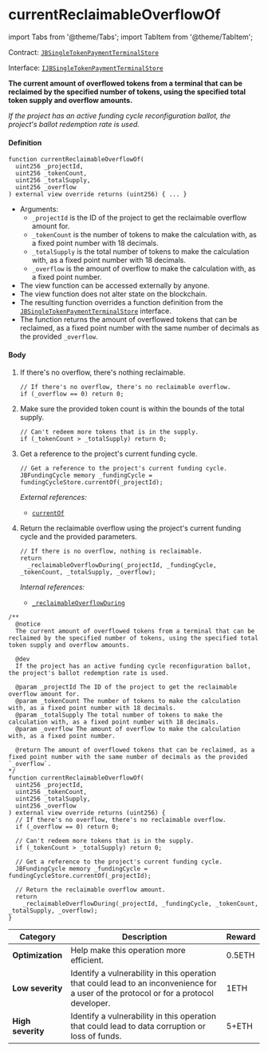 # currentReclaimableOverflowOf

import Tabs from '@theme/Tabs';
import TabItem from '@theme/TabItem';

Contract: [`JBSingleTokenPaymentTerminalStore`](/dev/api/v3/contracts/jbsingletokenpaymentterminalstore/README.md)​‌

Interface: [`IJBSingleTokenPaymentTerminalStore`](/dev/api/v3/interfaces/ijbsingletokenpaymentterminalstore.md)

<Tabs>
<TabItem value="Step by step" label="Step by step">

**The current amount of overflowed tokens from a terminal that can be reclaimed by the specified number of tokens, using the specified total token supply and overflow amounts.**

_If the project has an active funding cycle reconfiguration ballot, the project's ballot redemption rate is used._

#### Definition

```
function currentReclaimableOverflowOf(
  uint256 _projectId,
  uint256 _tokenCount,
  uint256 _totalSupply,
  uint256 _overflow
) external view override returns (uint256) { ... }
```

* Arguments:
  * `_projectId` is the ID of the project to get the reclaimable overflow amount for.
  * `_tokenCount` is the number of tokens to make the calculation with, as a fixed point number with 18 decimals.
  * `_totalSupply` is the total number of tokens to make the calculation with, as a fixed point number with 18 decimals.
  * `_overflow` is the amount of overflow to make the calculation with, as a fixed point number.
* The view function can be accessed externally by anyone.
* The view function does not alter state on the blockchain.
* The resulting function overrides a function definition from the [`JBSingleTokenPaymentTerminalStore`](/dev/api/v3/interfaces/ijbsingletokenpaymentterminalstore.md) interface.
* The function returns the amount of overflowed tokens that can be reclaimed, as a fixed point number with the same number of decimals as the provided `_overflow`.

#### Body

1.  If there's no overflow, there's nothing reclaimable.

    ```
    // If there's no overflow, there's no reclaimable overflow.
    if (_overflow == 0) return 0;
    ```

2.  Make sure the provided token count is within the bounds of the total supply.

    ```
    // Can't redeem more tokens that is in the supply.
    if (_tokenCount > _totalSupply) return 0;
    ```

3.  Get a reference to the project's current funding cycle.
    
    ```
    // Get a reference to the project's current funding cycle.
    JBFundingCycle memory _fundingCycle = fundingCycleStore.currentOf(_projectId);
    ```

    _External references:_

    * [`currentOf`](/dev/api/v3/contracts/jbfundingcyclestore/read/currentof.md)

4.  Return the reclaimable overflow using the project's current funding cycle and the provided parameters. 

    ```
    // If there is no overflow, nothing is reclaimable.
    return
      _reclaimableOverflowDuring(_projectId, _fundingCycle, _tokenCount, _totalSupply, _overflow);
    ```

    _Internal references:_

    * [`_reclaimableOverflowDuring`](/dev/api/v3/contracts/jbsingletokenpaymentterminalstore/read/-_reclaimableoverflowduring.md)


</TabItem>

<TabItem value="Code" label="Code">

```
/**
  @notice
  The current amount of overflowed tokens from a terminal that can be reclaimed by the specified number of tokens, using the specified total token supply and overflow amounts.

  @dev 
  If the project has an active funding cycle reconfiguration ballot, the project's ballot redemption rate is used.

  @param _projectId The ID of the project to get the reclaimable overflow amount for.
  @param _tokenCount The number of tokens to make the calculation with, as a fixed point number with 18 decimals.
  @param _totalSupply The total number of tokens to make the calculation with, as a fixed point number with 18 decimals.
  @param _overflow The amount of overflow to make the calculation with, as a fixed point number.

  @return The amount of overflowed tokens that can be reclaimed, as a fixed point number with the same number of decimals as the provided `_overflow`.
*/
function currentReclaimableOverflowOf(
  uint256 _projectId,
  uint256 _tokenCount,
  uint256 _totalSupply,
  uint256 _overflow
) external view override returns (uint256) {
  // If there's no overflow, there's no reclaimable overflow.
  if (_overflow == 0) return 0;

  // Can't redeem more tokens that is in the supply.
  if (_tokenCount > _totalSupply) return 0;

  // Get a reference to the project's current funding cycle.
  JBFundingCycle memory _fundingCycle = fundingCycleStore.currentOf(_projectId);

  // Return the reclaimable overflow amount.
  return
    _reclaimableOverflowDuring(_projectId, _fundingCycle, _tokenCount, _totalSupply, _overflow);
}
```

</TabItem>

<TabItem value="Bug bounty" label="Bug bounty">

| Category          | Description                                                                                                                            | Reward |
| ----------------- | -------------------------------------------------------------------------------------------------------------------------------------- | ------ |
| **Optimization**  | Help make this operation more efficient.                                                                                               | 0.5ETH |
| **Low severity**  | Identify a vulnerability in this operation that could lead to an inconvenience for a user of the protocol or for a protocol developer. | 1ETH   |
| **High severity** | Identify a vulnerability in this operation that could lead to data corruption or loss of funds.                                        | 5+ETH  |

</TabItem>
</Tabs>

